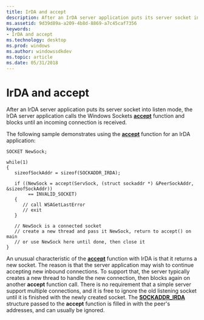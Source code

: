 ```yaml
---
title: IrDA and accept
description: After an IrDA server application puts its server socket into listen mode, the IrDA server application calls the Windows Sockets accept function and blocks until an incoming connection is received.
ms.assetid: 9d39d89a-a209-4b8d-8869-a7c45caf7356
keywords:
- IrDA and accept
ms.technology: desktop
ms.prod: windows
ms.author: windowssdkdev
ms.topic: article
ms.date: 05/31/2018
---
```


# IrDA and accept

After an IrDA server application puts its server socket into listen mode, the IrDA server application calls the Windows Sockets [**accept**](https://msdn.microsoft.com/library/windows/desktop/ms737526) function and blocks until an incoming connection is received.

The following sample demonstrates using the [**accept**](https://msdn.microsoft.com/library/windows/desktop/ms737526) function for an IrDA application:

``` syntax
SOCKET NewSock;

while(1)
{
   sizeofSockAddr = sizeof(SOCKADDR_IRDA);

   if ((NewSock = accept(ServSock, (struct sockaddr *) &PeerSockAddr, &sizeofSockAddr)) 
        == INVALID_SOCKET)
   {
      // call WSAGetLastError
      // exit
   }

   // NewSock is a connected socket
   // create a new thread and pass it NewSock, return to accept() on main
   // or use NewSock here until done, then close it
}
```

An unusual characteristic of the [**accept**](https://msdn.microsoft.com/library/windows/desktop/ms737526) function with IrDA is that it returns a new socket. The reason is that the server application may wish to continue accepting new inbound connections. To support that, the server typically creates a new thread to handle the new connection, then blocks again on another **accept** function call. There is no requirement that a simple server support multiple connections, and it is free to ignore the old listening socket until it is finished with the newly created socket. The [**SOCKADDR\_IRDA**](https://msdn.microsoft.com/library/windows/desktop/ms740502) structure passed to the **accept** function is filled in with the peer's addresses, and can usually be ignored.

 

 




